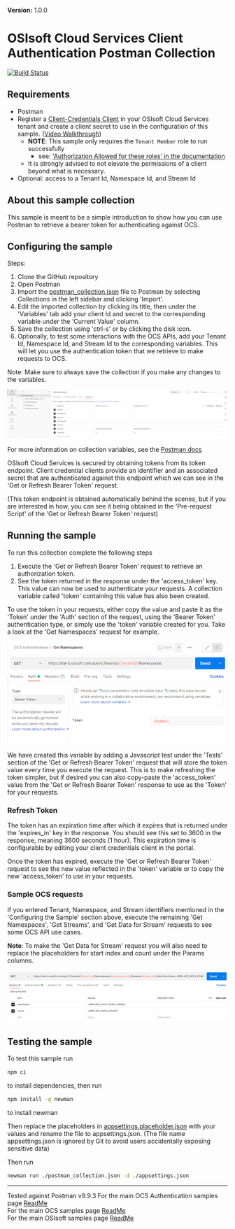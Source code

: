 **Version:** 1.0.0


# OSIsoft Cloud Services Client Authentication Postman Collection

[![Build Status](https://dev.azure.com/osieng/engineering/_apis/build/status/product-readiness/OCS/osisoft.sample-ocs-authentication-postman?repoName=osisoft%2Fsample-ocs-authentication-postman&branchName=main)](https://dev.azure.com/osieng/engineering/_build/latest?definitionId=4512&repoName=osisoft%2Fsample-ocs-authentication-postman&branchName=main)

## Requirements

- Postman 
- Register a [Client-Credentials Client](https://cloud.osisoft.com/clients) in your OSIsoft Cloud Services tenant and create a client secret to use in the configuration of this sample. ([Video Walkthrough](https://www.youtube.com/watch?v=JPWy0ZX9niU))
  - __NOTE__: This sample only requires the `Tenant Member` role to run successfully 
    - see: ['Authorization Allowed for these roles' in the documentation](https://docs.osisoft.com/bundle/ocs/page/api-reference/tenant/tenant-tenants.html#get-tenant) 
  - It is strongly advised to not elevate the permissions of a client beyond what is necessary.
- Optional: access to a Tenant Id, Namespace Id, and Stream Id 

## About this sample collection

This sample is meant to be a simple introduction to show how you can use Postman to retrieve a bearer token for authenticating against OCS.

## Configuring the sample

Steps:
1. Clone the GitHub repository
1. Open Postman
1. Import the [postman_collection.json](postman_collection.json) file to Postman by selecting Collections in the left sidebar and clicking 'Import'.
1. Edit the imported collection by clicking its title, then under the 'Variables' tab add your client Id and secret to the corresponding variable under the 'Current Value' column. 
1. Save the collection using 'ctrl-s' or by clicking the disk icon. 
1. Optionally, to test some interactions with the OCS APIs, add your Tenant Id, Namespace Id, and Stream Id to the corresponding variables. This will let you use the authentication token that we retrieve to make requests to OCS.

Note: Make sure to always save the collection if you make any changes to the variables.

![Adding Variables](Images/variables.png)

For more information on collection variables, see the [Postman docs](https://learning.postman.com/docs/sending-requests/variables/#defining-collection-variables)

OSIsoft Cloud Services is secured by obtaining tokens from its token endpoint. Client credential clients provide an identifier and an associated secret that are authenticated against this endpoint which we can see in the 'Get or Refresh Bearer Token' request. 

(This token endpoint is obtained automatically behind the scenes, but if you are interested in how, you can see it being obtained in the 'Pre-request Script' of the 'Get or Refresh Bearer Token' request)

## Running the sample

To run this collection complete the following steps

1. Execute the 'Get or Refresh Bearer Token' request to retrieve an authorization token. 
1. See the token returned in the response under the 'access_token' key. This value can now be used to authenticate your requests. A collection variable called 'token' containing this value has also been created.

To use the token in your requests, either copy the value and paste it as the 'Token' under the 'Auth' section of the request, using the 'Bearer Token' authentication type, or simply use the 'token' variable created for you. Take a look at the 'Get Namespaces' request for example.

![Placeholders](Images/token.png)

We have created this variable by adding a Javascript test under the 'Tests' section of the 'Get or Refresh Bearer Token' request that will store the token value every time you execute the request. This is to make refreshing the token simpler, but if desired you can also copy-paste the 'access_token' value from the 'Get or Refresh Bearer Token' response to use as the 'Token' for your requests. 

### Refresh Token
The token has an expiration time after which it expires that is returned under the 'expires_in' key in the response. You should see this set to 3600 in the response, meaning 3600 seconds (1 hour). This expiration time is configurable by editing your client credentials client in the portal.

Once the token has expired, execute the 'Get or Refresh Bearer Token' request to see the new value reflected in the 'token' variable or to copy the new 'access_token' to use in your requests.

### Sample OCS requests

If you entered Tenant, Namespace, and Stream identifiers mentioned in the 'Configuring the Sample' section above, execute the remaining 'Get Namespaces', 'Get Streams', and 'Get Data for Stream' requests to see some OCS API use cases. 

**Note**: To make the 'Get Data for Stream' request you will also need to replace the placeholders for start index and count under the Params columns.

![Placeholders](Images/placeholders.png)


## Testing the sample

To test this sample run
```bash
npm ci
```
to install dependencies, then run
```bash
npm install -g newman
```
to install newman

Then replace the placeholders in [appsettings.placeholder.json](appsettings.placeholder.json) with your values and rename the file to appsettings.json. (The file name appsettings.json is ignored by Git to avoid users accidentally exposing sensitive data) 

Then run
```bash
newman run ./postman_collection.json -d ./appsettings.json
```

---

Tested against Postman v9.9.3
For the main OCS Authentication samples page [ReadMe](https://github.com/osisoft/OSI-Samples-OCS/blob/main/docs/AUTHENTICATION.md)  
For the main OCS samples page [ReadMe](https://github.com/osisoft/OSI-Samples-OCS)  
For the main OSIsoft samples page [ReadMe](https://github.com/osisoft/OSI-Samples)
